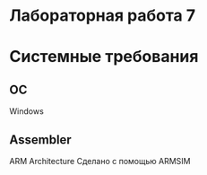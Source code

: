 # Лабораторная работа 7
# Системные требования
## ОС
Windows
## Assembler
ARM Architecture
Сделано с помощью ARMSIM